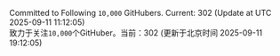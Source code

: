 Committed to Following `10,000` GitHubers. Current: <!-- FOLLOWING_COUNT -->302<!-- FOLLOWING_COUNT --> (Update at UTC <!-- LAST_UPDATED -->2025-09-11 11:12:05<!-- LAST_UPDATED -->)<br>
致力于关注`10,000`个GitHuber。当前：<!-- FOLLOWING_COUNT -->302<!-- FOLLOWING_COUNT --> (更新于北京时间 <!-- LAST_UPDATED_CST -->2025-09-11 19:12:05<!-- LAST_UPDATED_CST -->)

